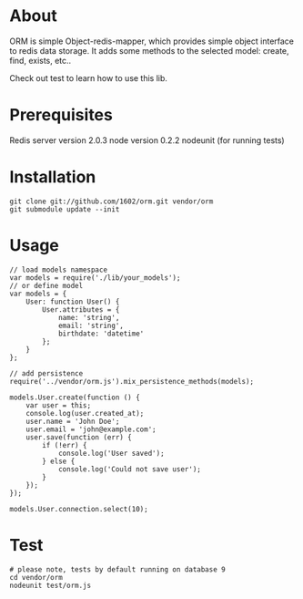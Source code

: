 About
=====

ORM is simple Object-redis-mapper, which provides simple object interface to redis data storage.
It adds some methods to the selected model: create, find, exists, etc..

Check out test to learn how to use this lib.

Prerequisites
=============

Redis server version 2.0.3
node version 0.2.2
nodeunit (for running tests)

Installation
============

    git clone git://github.com/1602/orm.git vendor/orm
    git submodule update --init

Usage
=====

    // load models namespace
    var models = require('./lib/your_models');
    // or define model
    var models = {
        User: function User() {
            User.attributes = {
                name: 'string',
                email: 'string',
                birthdate: 'datetime'
            };
        }
    };

    // add persistence
    require('../vendor/orm.js').mix_persistence_methods(models);

    models.User.create(function () {
        var user = this;
        console.log(user.created_at);
        user.name = 'John Doe';
        user.email = 'john@example.com';
        user.save(function (err) {
            if (!err) {
                console.log('User saved');
            } else {
                console.log('Could not save user');
            }
        });
    });

    models.User.connection.select(10);

Test
====

    # please note, tests by default running on database 9
    cd vendor/orm
    nodeunit test/orm.js

